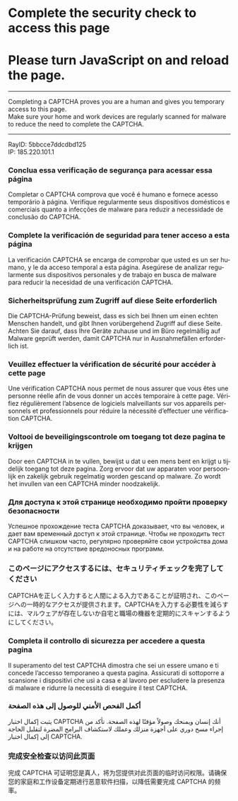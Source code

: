 # Complete the security check to access this page

<div class="err__container l-padded-bottom">

<div class="l-top-padded err__details-content">

# Please turn JavaScript on and reload the page.

<div id="no-cookie-warning" data-translate="turn_on_cookies" style="display:none">

# Please enable Cookies.

</div>

<div id="trk_captcha_js" style="background-image:url(&#39;/cdn-cgi/images/trace/captcha/nojs/h/transparent.gif?ray=5bbcce7ddcdbd125&#39;)">

</div>

-----

</div>

Completing a CAPTCHA proves you are a human and gives you temporary
access to this page.  
Make sure your home and work devices are regularly scanned for malware
to reduce the need to complete the CAPTCHA.

-----

RayID: 5bbcce7ddcdbd125  
IP: 185.220.101.1

</div>

<div class="l-v-padded">

<div class="err__additional-translation" lang="pt-br">

### Conclua essa verificação de segurança para acessar essa página

Completar o CAPTCHA comprova que você é humano e fornece acesso
temporário à página. Verifique regularmente seus dispositivos
domésticos e comerciais quanto a infecções de malware para reduzir a
necessidade de conclusão do
CAPTCHA.

</div>

</div>

<div class="l-v-padded">

<div class="err__additional-translation" lang="es-419">

### Complete la verificación de seguridad para tener acceso a esta página

La verificación CAPTCHA se encarga de comprobar que usted es un ser
humano, y le da acceso temporal a esta página. Asegúrese de analizar
regularmente sus dispositivos personales y de trabajo en busca de
malware para reducir la necesidad de una verificación CAPTCHA.

</div>

</div>

<div class="l-v-padded">

<div class="err__additional-translation" lang="de">

### Sicherheitsprüfung zum Zugriff auf diese Seite erforderlich

Die CAPTCHA-Prüfung beweist, dass es sich bei Ihnen um einen echten
Menschen handelt, und gibt Ihnen vorübergehend Zugriff auf diese Seite.
Achten Sie darauf, dass Ihre Geräte zuhause und im Büro regelmäßig auf
Malware geprüft werden, damit CAPTCHA nur in Ausnahmefällen erforderlich
ist.

</div>

</div>

<div class="l-v-padded">

<div class="err__additional-translation" lang="fr">

### Veuillez effectuer la vérification de sécurité pour accéder à cette page

Une vérification CAPTCHA nous permet de nous assurer que vous êtes une
personne réelle afin de vous donner un accès temporaire à cette page.
Vérifiez régulièrement l’absence de logiciels malveillants sur vos
appareils personnels et professionnels pour réduire la nécessité
d’effectuer une vérification
CAPTCHA.

</div>

</div>

<div class="l-v-padded">

<div class="err__additional-translation" lang="nl">

### Voltooi de beveiligingscontrole om toegang tot deze pagina te krijgen

Door een CAPTCHA in te vullen, bewijst u dat u een mens bent en krijgt u
tijdelijk toegang tot deze pagina. Zorg ervoor dat uw apparaten voor
persoonlijk en zakelijk gebruik regelmatig worden gescand op malware. Zo
wordt het invullen van een CAPTCHA minder noodzakelijk.

</div>

</div>

<div class="l-v-padded">

<div class="err__additional-translation" lang="ru">

### Для доступа к этой странице необходимо пройти проверку безопасности

Успешное прохождение теста CAPTCHA доказывает, что вы человек, и дает
вам временный доступ к этой странице. Чтобы не проходить тест CAPTCHA
слишком часто, регулярно проверяйте свои устройства дома и на работе на
отсутствие вредоносных
программ.

</div>

</div>

<div class="l-v-padded">

<div class="err__additional-translation" lang="ja">

### このページにアクセスするには、セキュリティチェックを完了してください

CAPTCHAを正しく入力すると人間による入力であることが証明され、このページへの一時的なアクセスが提供されます。CAPTCHAを入力する必要性を減らすには、マルウェアが存在しないか自宅と職場の機器を定期的にスキャンするようにしてください。

</div>

</div>

<div class="l-v-padded">

<div class="err__additional-translation" lang="it">

### Completa il controllo di sicurezza per accedere a questa pagina

Il superamento del test CAPTCHA dimostra che sei un essere umano e ti
concede l’accesso temporaneo a questa pagina. Assicurati di sottoporre a
scansione i dispositivi che usi a casa e al lavoro per escludere la
presenza di malware e ridurre la necessità di eseguire il test CAPTCHA.

</div>

</div>

<div class="l-v-padded">

<div class="err__additional-translation" lang="ar">

### أكمل الفحص الأمني للوصول إلى هذه الصفحة

يثبت إكمال اختبار CAPTCHA أنك إنسان ويمنحك وصولاً مؤقتًا لهذه الصفحة.
تأكد من إجراء مسح دوري على أجهزة منزلك وعملك لاستكشاف البرامج المضرة
لتقليل الحاجة إلى إكمال اختبار CAPTCHA.

</div>

</div>

<div class="l-v-padded">

<div class="err__additional-translation" lang="zh-cn">

### 完成安全检查以访问此页面

完成 CAPTCHA 可证明您是真人，将为您提供对此页面的临时访问权限。请确保您的家庭和工作设备定期进行恶意软件扫描，以降低需要完成
CAPTCHA 的频率。

</div>

</div>
